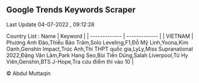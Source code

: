 

## Google Trends Keywords Scraper 
 
Last Update 04-07-2022 , 09:12:28

Country List :
 Name  | Keyword |
| ------------- | ------------- |
| VIETNAM | Phương Anh Đào,Thiều Bảo Trâm,Solo Leveling,F1,Đỗ Mỹ Linh,Yoona,Kim Oanh,Genshin Impact,Trúc Anh,Thi THPT quốc gia,LyLy,Miss Supranational 2022,Đặng Văn Lâm,Park Hang Seo,Bùi Tiến Dũng,Salah Liverpool,Từ Hy Viên,Genshin,BTS J-Hope,Tra cứu điểm thi vào 10 |



© Abdul Muttaqin 
